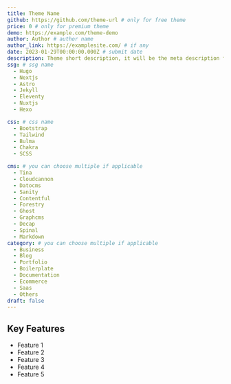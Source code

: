 ```yaml
---
title: Theme Name
github: https://github.com/theme-url # only for free theme
price: 0 # only for premium theme
demo: https://example.com/theme-demo
author: Author # author name
author_link: https://examplesite.com/ # if any
date: 2023-01-29T00:00:00.000Z # submit date
description: Theme short description, it will be the meta description for the theme also. 
ssg: # ssg name
  - Hugo
  - Nextjs
  - Astro
  - Jekyll
  - Eleventy
  - Nuxtjs
  - Hexo 

css: # css name
  - Bootstrap
  - Tailwind 
  - Bulma
  - Chakra
  - SCSS

cms: # you can choose multiple if applicable
  - Tina
  - Cloudcannon
  - Datocms
  - Sanity
  - Contentful
  - Forestry
  - Ghost
  - Graphcms
  - Decap
  - Spinal 
  - Markdown
category: # you can choose multiple if applicable
  - Business
  - Blog
  - Portfolio
  - Boilerplate
  - Documentation
  - Ecommerce
  - Saas
  - Others
draft: false
---
```


## Key Features

- Feature 1
- Feature 2
- Feature 3
- Feature 4
- Feature 5
